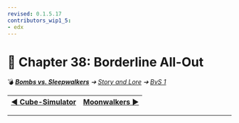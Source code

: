 ```yaml
---
revised: 0.1.5.17
contributors_wip1_5:
- edx
---
```


# 📄 Chapter 38: Borderline All-Out

💣 ***[Bombs vs. Sleepwalkers][home]** ➔ [Story and Lore][story] ➔ [BvS 1][story_bvs1]*

| [◀️ Cube-Simulator][prev] | [Moonwalkers ▶️][next] |
| --: | :-- |

****

[home]: /README.md
[prev]: /story/bvs1/37_cube_simulator.md
[next]: /story/bvs1/39_moonwalkers.md
[story]: /story/readme.md
[story_bvs1]: /story/bvs1/readme.md
